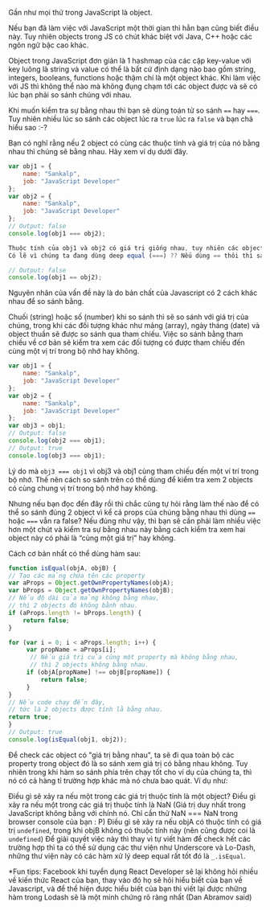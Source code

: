 Gần như mọi thứ trong JavaScript là object.

Nếu bạn đã làm việc với JavaScript một thời gian thì hẳn bạn cũng biết điều này. Tuy nhiên objects trong JS có chút khác biệt với Java, C++ hoặc các ngôn ngữ bậc cao khác.

Object trong JavaScript đơn giản là 1 hashmap của các cặp key-value với key luông là string và value có thể là bất cứ định dạng nào bao gồm string, integers, booleans, functions hoặc thậm chí là một object khác.
Khi làm việc với JS thì không thể nào mà không đụng chạm tới các object được và sẽ có lúc bạn phải so sánh chúng với nhau.

Khi muốn kiểm tra sự bằng nhau thì bạn sẽ dùng toán tử so sánh `==`  hay `===`. Tuy nhiên nhiều lúc so sánh các object lúc ra `true` lúc ra `false` và bạn chả hiểu sao :-?

Bạn có nghĩ rằng nếu 2 object có cùng các thuộc tính và giá trị của nó bằng nhau thì chúng sẽ bằng nhau. Hãy xem ví dụ dưới đây.

```js
var obj1 = { 
    name: "Sankalp",     
    job: "JavaScript Developer" 
};  
var obj2 = {
    name: "Sankalp",     
    job: "JavaScript Developer"
};
// Output: false
console.log(obj1 === obj2);

Thuộc tính của obj1 và obj2 có giá trị giống nhau, tuy nhiên các object này vẫn ko được tính là bằng nhau.
Có lẽ vì chúng ta đang dùng deep equal (===) ?? Nếu dùng == thôi thì sao nhỉ?

// Output: false
console.log(obj1 == obj2);
```

Nguyên nhân của vấn đề này là do bản chất của Javascript có 2 cách khác nhau để so sánh bằng.

Chuối (string) hoặc số (number) khi so sánh thì sẽ so sánh với giá trị của chúng, trong khi các đối tượng khác như mảng (array), ngày tháng (date) và object thuần sẽ được so sánh qua tham chiếu.
Việc so sánh bằng tham chiếu về cơ bản sẽ kiểm tra xem các đối tượng có được tham chiếu đến cùng một vị trí trong bộ nhớ hay không.

```javascript
var obj1 = { 
    name: "Sankalp",     
    job: "JavaScript Developer" 
};
var obj2 = {
    name: "Sankalp",     
    job: "JavaScript Developer"
};
var obj3 = obj1;
// Output: false
console.log(obj2 === obj1);
// Output: true
console.log(obj3 === obj1);
```

Lý do mà `obj3 === obj1` vì obj3 và obj1 cùng tham chiếu đến một ví trí trong bộ nhớ. Thế nên cách so sánh trên có thể dùng để kiểm tra xem 2 objects có cùng chung vị trí trong bộ nhớ hay không.

Nhưng nếu bạn đọc đến đây rồi thì chắc cũng tự hỏi rằng làm thế nào để có thể so sánh đúng 2 object vì kể cả props của chúng bằng nhau thì dùng `==` hoặc `===` vẫn ra false? Nếu đúng như vậy, thì bạn sẽ cần phải làm nhiều việc hơn một chút và kiểm tra sự bằng nhau này bằng cách kiểm tra xem hai object này có phải là “cùng một giá trị” hay không.

Cách cơ bản nhất có thể dùng hàm sau:
```javascript
function isEqual(objA, objB) {
// Tạo các mảng chứa tên các property
var aProps = Object.getOwnPropertyNames(objA);
var bProps = Object.getOwnPropertyNames(objB);
// Nếu độ dài của mảng không bằng nhau,
// thì 2 objects đó không bằnh nhau.
if (aProps.length != bProps.length) {
    return false;
}

for (var i = 0; i < aProps.length; i++) {
     var propName = aProps[i];          
      // Nếu giá trị của cùng một property mà không bằng nhau,
      // thì 2 objects không bằng nhau.
     if (objA[propName] !== objB[propName]) {             
         return false;         
     }     
}
// Nếu code chạy đến đây,
// tức là 2 objects được tính lằ bằng nhau.
return true; 
}  
// Output: true
console.log(isEqual(obj1, obj2));
```

Để check các object có "giá trị bằng nhau", ta sẽ đi qua toàn bộ các property trong object đó là so sánh xem giá trị có bằng nhau không.
Tuy nhiên trong khi hàm so sánh phía trên chạy tốt cho ví dụ của chúng ta, thì nó có cả hàng tỉ trường hợp khác mà nó chưa bao quát. Ví dụ như:

Điều gì sẽ xảy ra nếu một trong các giá trị thuộc tính là một object?
Điều gì xảy ra nếu một trong các giá trị thuộc tính là NaN (Giá trị duy nhất trong JavaScript không bằng với chính nó. Chỉ cần thử NaN === NaN trong browser console của bạn : P)
Điều gì sẽ xảy ra nếu objA có thuộc tính có giá trị `undefined`, trong khi objB không có thuộc tính này (nên cũng được coi là `undefined`)
Để giải quyết việc này thì thay vì tự viết hàm để check hết các trường hợp thì ta có thể sử dụng các thư viện như Underscore và Lo-Dash, những thư viện này có các hàm xử lý deep equal rất tốt đó là `_.isEqual`.

*Fun tips: Facebook khi tuyển dụng React Developer sẽ lại không hỏi nhiều về kiến thức React của bạn, thay vào đó họ sẽ hỏi hiểu biết của bạn về Javascript, và để thể hiện được hiểu biết của bạn thì viết lại được những hàm trong Lodash sẽ là một minh chứng rõ ràng nhất  (Dan Abramov said)
